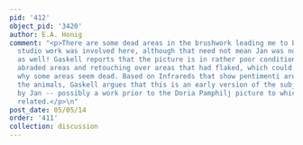 ```yaml
---
pid: '412'
object_pid: '3420'
author: E.A. Honig
comment: "<p>There are some dead areas in the brushwork leading me to believe that
  studio work was involved here, although that need not mean Jan was not involved
  as well! Gaskell reports that the picture is in rather poor condition with various
  abraded areas and retouching over areas that had flaked, which could also explain
  why some areas seem dead. Based on Infrareds that show pentimenti around some of
  the animals, Gaskell argues that this is an early version of the subject and entirely
  by Jan -- possibly a work prior to the Doria Pamphilj picture to which it is closely
  related.</p>\n"
post_date: 05/05/14
order: '411'
collection: discussion
---
```

